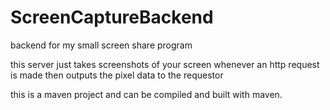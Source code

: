 # ScreenCaptureBackend
backend for my small screen share program

this server just takes screenshots of your screen whenever an http request is made then outputs the pixel data to the requestor

this is a maven project and can be compiled and built with maven.
